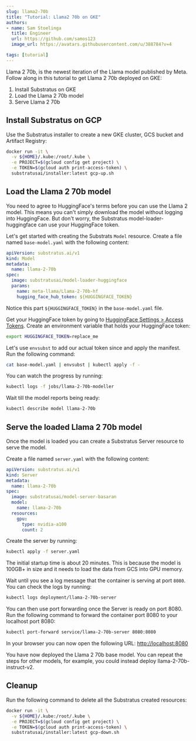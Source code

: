 ```yaml
---
slug: llama2-70b
title: "Tutorial: Llama2 70b on GKE"
authors:
- name: Sam Stoelinga
  title: Engineer
  url: https://github.com/samos123
  image_url: https://avatars.githubusercontent.com/u/388784?v=4

tags: [tutorial]
---
```


Llama 2 70b, is the newest iteration of the Llama model published by Meta.
Follow along in this tutorial to get Llama 2 70b deployed on GKE:

1. Install Substratus on GKE
2. Load the Llama 2 70b model
3. Serve Llama 2 70b 

## Install Substratus on GCP
Use the Substratus installer to create a new GKE cluster, GCS bucket
and Artifact Registry:

```bash
docker run -it \
  -v ${HOME}/.kube:/root/.kube \
  -e PROJECT=$(gcloud config get project) \
  -e TOKEN=$(gcloud auth print-access-token) \
  substratusai/installer:latest gcp-up.sh
```

## Load the Llama 2 70b model
You need to agree to HuggingFace's terms before you can use the Llama 2 model. This means you can't simply download the model without logging into HuggingFace. But don't worry, the Substratus model-loader-huggingface can use your HuggingFace token.

Let's get started with creating the Substrats `Model` resource. Create a file named `base-model.yaml` with the following content:
```yaml
apiVersion: substratus.ai/v1
kind: Model
metadata:
  name: llama-2-70b
spec:
  image: substratusai/model-loader-huggingface
  params:
    name: meta-llama/Llama-2-70b-hf
    hugging_face_hub_token: ${HUGGINGFACE_TOKEN}
```
Notice this part `${HUGGINGFACE_TOKEN}` in the `base-model.yaml` file.

Get your HuggingFace token by going to [HuggingFace Settings > Access Tokens](
    https://huggingface.co/settings/tokens
).
Create an environment variable that holds your HuggingFace token:
```bash
export HUGGINGFACE_TOKEN=replace_me
```

Let's use `envsubst` to add our actual token since
and apply the manifest. Run the following command:
```bash
cat base-model.yaml | envsubst | kubectl apply -f -
```

You can watch the progress by running:
```bash
kubectl logs -f jobs/llama-2-70b-modeller
```

Wait till the model reports being ready:
```bash
kubectl describe model llama-2-70b
```

## Serve the loaded Llama 2 70b model
Once the model is loaded you can create a Substratus Server
resource to serve the model.

Create a file named `server.yaml` with the following content:
```yaml
apiVersion: substratus.ai/v1
kind: Server
metadata:
  name: llama-2-70b
spec:
  image: substratusai/model-server-basaran
  model:
    name: llama-2-70b
  resources:
    gpu:
      type: nvidia-a100
      count: 2
```

Create the server by running:
```bash
kubectl apply -f server.yaml
```

The initial startup time is about 20 minutes.
This is because the model is 100GB+ in size and it
needs to load the data from GCS into GPU memory.

Wait until you see a log message that the container
is serving at port `8080`. You can check the logs
by running:
```bash
kubectl logs deployment/llama-2-70b-server
```

You can then use port forwarding once the Server is ready on port 8080. Run the following command to forward the container port 8080 to your localhost port 8080:
```bash
kubectl port-forward service/llama-2-70b-server 8080:8080
```

In your browser you can now open the following URL:
[http://localhost:8080](http://localhost:8080)

You have now deployed the Llama 2 70b base model. You
can repeat the steps for other models, for example, you
could instead deploy llama-2-70b-instruct-v2.

## Cleanup
Run the following command to delete all the Substratus created resources:
```bash
docker run -it \
  -v ${HOME}/.kube:/root/.kube \
  -e PROJECT=$(gcloud config get project) \
  -e TOKEN=$(gcloud auth print-access-token) \
  substratusai/installer:latest gcp-down.sh
```